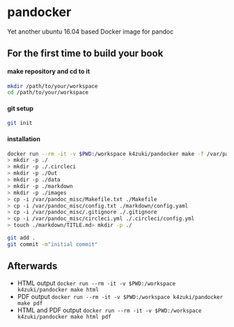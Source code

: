 # pandocker
Yet another ubuntu 16.04 based Docker image for pandoc

## For the first time to build your book
#### make repository and cd to it
```sh
mkdir /path/to/your/workspace
cd /path/to/your/workspace
```

#### git setup
```sh
git init
```

#### installation
```sh
docker run --rm -it -v $PWD:/workspace k4zuki/pandocker make -f /var/pandoc_misc/Makefile init
> mkdir -p ./
> mkdir -p ./.circleci
> mkdir -p ./Out
> mkdir -p ./data
> mkdir -p ./markdown
> mkdir -p ./images
> cp -i /var/pandoc_misc/Makefile.txt ./Makefile
> cp -i /var/pandoc_misc/config.txt ./markdown/config.yaml
> cp -i /var/pandoc_misc/.gitignore ./.gitignore
> cp -i /var/pandoc_misc/circleci.yml ./.circleci/config.yml
> touch ./markdown/TITLE.md> mkdir -p ./

git add .
git commit -m"initial commit"
```

## Afterwards

- HTML output `docker run --rm -it -v $PWD:/workspace k4zuki/pandocker make html`
- PDF output `docker run --rm -it -v $PWD:/workspace k4zuki/pandocker make pdf`
- HTML and PDF output `docker run --rm -it -v $PWD:/workspace k4zuki/pandocker make html pdf`
